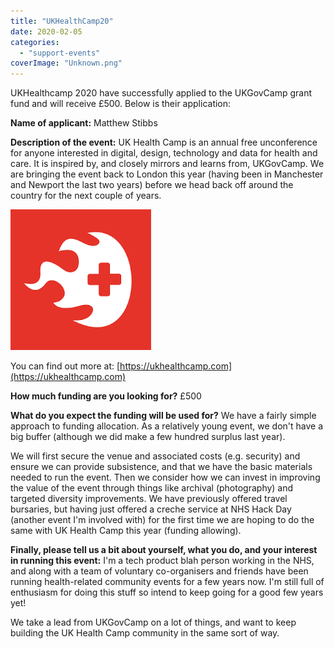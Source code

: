 ```yaml
---
title: "UKHealthCamp20"
date: 2020-02-05
categories: 
  - "support-events"
coverImage: "Unknown.png"
---
```


UKHealthcamp 2020 have successfully applied to the UKGovCamp grant fund and will receive £500. Below is their application:

**Name of applicant:** Matthew Stibbs

**Description of the event:** UK Health Camp is an annual free unconference for anyone interested in digital, design, technology and data for health and care. It is inspired by, and closely mirrors and learns from, UKGovCamp. We are bringing the event back to London this year (having been in Manchester and Newport the last two years) before we head back off around the country for the next couple of years.

[![](images/Unknown.png)](https://www.ukgovcamp.com/wp-content/uploads/2020/02/Unknown.png)

You can find out more at: [https://ukhealthcamp.com](https://ukhealthcamp.com)

**How much funding are you looking for?** £500

**What do you expect the funding will be used for?** We have a fairly simple approach to funding allocation. As a relatively young event, we don't have a big buffer (although we did make a few hundred surplus last year).

We will first secure the venue and associated costs (e.g. security) and ensure we can provide subsistence, and that we have the basic materials needed to run the event. Then we consider how we can invest in improving the value of the event through things like archival (photography) and targeted diversity improvements. We have previously offered travel bursaries, but having just offered a creche service at NHS Hack Day (another event I'm involved with) for the first time we are hoping to do the same with UK Health Camp this year (funding allowing).

**Finally, please tell us a bit about yourself, what you do, and your interest in running this event:** I'm a tech product blah person working in the NHS, and along with a team of voluntary co-organisers and friends have been running health-related community events for a few years now. I'm still full of enthusiasm for doing this stuff so intend to keep going for a good few years yet!

We take a lead from UKGovCamp on a lot of things, and want to keep building the UK Health Camp community in the same sort of way.
